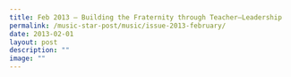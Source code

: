 ```yaml
---
title: Feb 2013 – Building the Fraternity through Teacher–Leadership
permalink: /music-star-post/music/issue-2013-february/
date: 2013-02-01
layout: post
description: ""
image: ""
---
```

